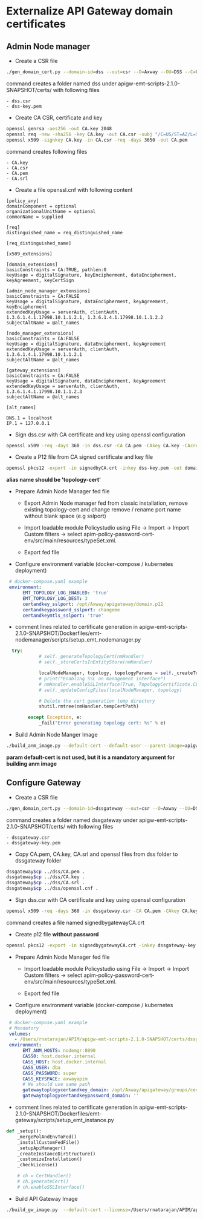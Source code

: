 # Externalize API Gateway domain certificates

## Admin Node manager

- Create a CSR file
```bash
./gen_domain_cert.py --domain-id=dss --out=csr --O=Axway --OU=DSS --C=US --ST=AZ --L=Scottsdale --pass-file=rootcerts/pass.txt
```
command creates a folder named dss under apigw-emt-scripts-2.1.0-SNAPSHOT/certs/ with following files

    - dss.csr
    - dss-key.pem

- Create CA CSR, certificate and key
```bash
openssl genrsa -aes256 -out CA.key 2048
openssl req -new -sha256 -key CA.key -out CA.csr -subj "/C=US/ST=AZ/L=Scottsdale/O=AXWAY/CN=CACERTIFICATE"
openssl x509 -signkey CA.key -in CA.csr -req -days 3650 -out CA.pem
```
command creates following files

    - CA.key
    - CA.csr
    - CA.pem
    - CA.srl

- Create a file openssl.cnf with following content

```text
[policy_any]
domainComponent = optional
organizationalUnitName = optional
commonName = supplied

[req]
distinguished_name = req_distinguished_name

[req_distinguished_name]

[x509_extensions]

[domain_extensions]
basicConstraints = CA:TRUE, pathlen:0
keyUsage = digitalSignature, keyEncipherment, dataEncipherment, keyAgreement, keyCertSign

[admin_node_manager_extensions]
basicConstraints = CA:FALSE
keyUsage = digitalSignature, dataEncipherment, keyAgreement, keyEncipherment
extendedKeyUsage = serverAuth, clientAuth, 1.3.6.1.4.1.17998.10.1.1.2.1, 1.3.6.1.4.1.17998.10.1.1.2.2
subjectAltName = @alt_names

[node_manager_extensions]
basicConstraints = CA:FALSE
keyUsage = digitalSignature, dataEncipherment, keyAgreement
extendedKeyUsage = serverAuth, clientAuth, 1.3.6.1.4.1.17998.10.1.1.2.1
subjectAltName = @alt_names

[gateway_extensions]
basicConstraints = CA:FALSE
keyUsage = digitalSignature, dataEncipherment, keyAgreement
extendedKeyUsage = serverAuth, clientAuth, 1.3.6.1.4.1.17998.10.1.1.2.3
subjectAltName = @alt_names

[alt_names]

DNS.1 = localhost
IP.1 = 127.0.0.1

```

- Sign dss.csr with CA certificate and key using openssl configuration 

```bash
openssl x509 -req -days 360 -in dss.csr -CA CA.pem -CAkey CA.key -CAcreateserial -out signedbyCA.crt -sha256 -extensions admin_node_manager_extensions -extfile openssl.cnf
```

- Create a P12 file from CA signed certificate and key file

```bash
openssl pkcs12 -export -in signedbyCA.crt -inkey dss-key.pem -out domain.p12 -chain -CAfile CA.pem -name 'topology-cert'
```
**alias name should be 'topology-cert'**

- Prepare Admin Node Manager fed file

    - Export Admin Node manager fed from classic installation, remove existing topology-cert and change remove / rename port name without blank space (e.g sslport)

    - Import loadable module
  Policystudio using File -> Import -> Import Custom filters -> select apim-policy-password-cert-env/src/main/resources/typeSet.xml.
      
    - Export fed file
    
- Configure environment variable (docker-compose / kubernetes deployment)

```yaml
 # docker-compose.yaml example
 environment:
      EMT_TOPOLOGY_LOG_ENABLED: 'true'
      EMT_TOPOLOGY_LOG_DEST: 3
      certandkey_sslport: /opt/Axway/apigateway/domain.p12
      certandkeypassword_sslport: changeme
      certandkeymtls_sslport: 'true'
```
    
- comment lines related to certificate generation in apigw-emt-scripts-2.1.0-SNAPSHOT/Dockerfiles/emt-nodemanager/scripts/setup_emt_nodemanager.py
```python
  try:
            # self._generateTopologyCert(nmHandler)
            # self._storeCertsInEntityStore(nmHandler)

            localNodeManager, topology, topologyParams = self._createTopologyJson()
            # print("Enabling SSL on management interface")
            # nmHandler.enableSSLInterface(True, TopologyCertificate.CERT_ALIAS, topologyParams)
            # self._updateConfigFiles(localNodeManager, topology)

            # Delete the cert generation temp directory
            shutil.rmtree(nmHandler.tempCertPath)

        except Exception, e:
            _fail("Error generating topology cert: %s" % e)
```
- Build Admin Node Manger Image

```bash
./build_anm_image.py --default-cert --default-user --parent-image=apigw-base --merge-dir=/Users/rnatarajan/APIM/apigw-emt-scripts-2.1.0-SNAPSHOT/apigateway --fed extanm.fed --out-image=admin-node-manager-ext-ca-env:latest
```
**param default-cert is not used, but it is a mandatory argument for building anm image**

## Configure Gateway

- Create a CSR file

```bash
./gen_domain_cert.py --domain-id=dssgateway --out=csr --O=Axway --OU=DSS --C=US --ST=AZ --L=Scottsdale --pass-file=rootcerts/pass.txt
```
command creates a folder named dssgateway under apigw-emt-scripts-2.1.0-SNAPSHOT/certs/ with following files

    - dssgateway.csr
    - dssgateway-key.pem
- Copy CA.pem, CA.key, CA.srl and openssl files from dss folder to dssgateway folder

```bash
dssgateway$cp ../dss/CA.pem .
dssgateway$cp ../dss/CA.key .
dssgateway$cp ../dss/CA.srl .
dssgateway$cp ../dss/openssl.cnf .
```
- Sign dss.csr with CA certificate and key using openssl configuration

```bash
openssl x509 -req -days 360 -in dssgateway.csr -CA CA.pem -CAkey CA.key -CAcreateserial -out signedbygatewayCA.crt -sha256 -extensions gateway_extensions -extfile openssl.cnf
```

command creates a file named signedbygatewayCA.crt

- Create p12 file **without password**

```bash
openssl pkcs12 -export -in signedbygatewayCA.crt -inkey dssgateway-key.pem -out topology.p12 -chain -CAfile CA.pem -name 'topology-cert' -passout pass:
```

- Prepare Admin Node Manager fed file

    - Import loadable module
      Policystudio using File -> Import -> Import Custom filters -> select apim-policy-password-cert-env/src/main/resources/typeSet.xml.

    - Export fed file

- Configure environment variable (docker-compose / kubernetes deployment)

```yaml
 # docker-compose.yaml example
 # Mandatory 
 volumes:
   - /Users/rnatarajan/APIM/apigw-emt-scripts-2.1.0-SNAPSHOT/certs/dssgateway/p12:/opt/Axway/apigateway/groups/certs/
 environment:
      EMT_ANM_HOSTS: nodemgr:8090
      CASS0: host.docker.internal
      CASS_HOST: host.docker.internal
      CASS_USER: dba
      CASS_PASSWORD: super
      CASS_KEYSPACE: axwayapim
      # We should use same path
      gatewaytoplogycertandkey_domain: /opt/Axway/apigateway/groups/certs/topology.p12
      gatewaytoplogycertandkeypassword_domain: ''
```

- comment lines related to certificate generation in apigw-emt-scripts-2.1.0-SNAPSHOT/Dockerfiles/emt-gateway/scripts/setup_emt_instance.py

```python
def _setup():
    _mergePolAndEnvToFed()
    _installCustomFedFile()
    _setupApiManager()
    _createInstanceDirStructure()
    _customizeInstallation()
    _checkLicense()

    # ch = CertHandler()
    # ch.generateCert()
    # ch.enableSSLInterface()
```

- Build API Gateway Image
```bash
./build_gw_image.py  --default-cert --license=/Users/rnatarajan/APIM/apigw-emt-scripts-2.1.0-SNAPSHOT/licenses/apim.lic --parent-image=apigw-base --merge-dir=/Users/rnatarajan/APIM/apigw-emt-scripts-2.1.0-SNAPSHOT/apigateway --fed=container_env.fed --out-image=apim-cert-ca-env:latest
```